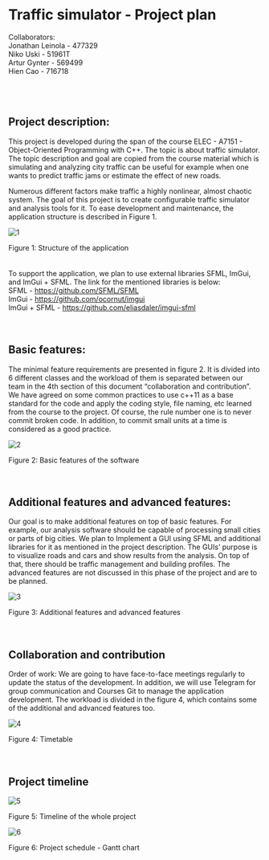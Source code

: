 
# Traffic simulator - Project plan #

Collaborators:<br/>
Jonathan Leinola - 477329<br/>
Niko Uski - 51961T<br/>
Artur Gynter - 569499<br/>
Hien Cao - 716718<br/>
<br/>
<br/>
<br/>
## Project description: ##

This project is developed during the span of the course ELEC - A7151 - Object-Oriented Programming with C++. The topic is about traffic simulator. The topic description and goal are copied from the course material which is simulating and analyzing city traffic can be useful for example when one wants to predict traffic jams or estimate the effect of new roads. 

Numerous different factors make traffic a highly nonlinear, almost chaotic system. The goal of this project is to create configurable traffic simulator and analysis tools for it. To ease development and maintenance, the application structure is described in Figure 1.

![1](projectStructure.png)

Figure 1: Structure of the application
<br/>
<br/>
<br/>
To support the application, we plan to use external libraries SFML, ImGui, and ImGui + SFML. The link for the mentioned libraries is below:
<br/>
SFML - https://github.com/SFML/SFML
<br/>
ImGui - https://github.com/ocornut/imgui
<br/>
ImGui + SFML - https://github.com/eliasdaler/imgui-sfml
<br/>
<br/>
<br/>
## Basic features: ##

The minimal feature requirements are presented in figure 2. It is divided into 6 different classes and the workload of them is separated between our team in the 4th section of this document “collaboration and contribution”. We have agreed on some common practices to use c++11 as a base standard for the code and apply the coding style, file naming, etc learned from the course to the project. Of course, the rule number one is to never commit broken code. In addition, to commit small units at a time is considered as a good practice.

![2](basicFeatures.png)

Figure 2: Basic features of the software
<br/>
<br/>
<br/>
## Additional features and advanced features: ##

Our goal is to make additional features on top of basic features. For example, our analysis software should be capable of processing small cities or parts of big cities. We plan to Implement a GUI using SFML and additional libraries for it as mentioned in the project description. The GUIs’ purpose is to visualize roads and cars and show results from the analysis. On top of that, there should be traffic management and building profiles. The advanced features are not discussed in this phase of the project and are to be planned.

![3](adfeatures.png)

Figure 3: Additional features and advanced features
<br/>
<br/>
<br/>
## Collaboration and contribution ##

Order of work:
We are going to have face-to-face meetings regularly to update the status of the development. In addition, we will use Telegram for group communication and Courses Git to manage the application development. The workload is divided in the figure 4, which contains some of the additional and advanced features too.

![4](chart1.png)

Figure 4: Timetable
<br/>
<br/>
<br/>
## Project timeline ##

![5](projectTimeline.png)

Figure 5: Timeline of the whole project

![6](timeTable.jpg)

Figure 6: Project schedule - Gantt chart


